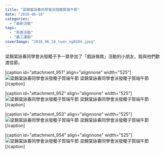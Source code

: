 ```yaml
---
title: "梁錦棠詠春同學會派發糉賀端午節"
date: "2018-06-18"
categories: 
  - "最新活動"
tags: 
  - "慈善活動"
  - "義工運動"
coverImage: "2018_06_18_tuen_ng0104.jpeg"
---
```


梁錦棠詠春同學會派發糉子予一眾參加了「戲詠嶺南」活動的小朋友，能與他們歡渡佳節。<!--more-->

\[caption id="attachment\_951" align="alignnone" width="525"\]![梁錦棠詠春同學會派發糉子賀端午節](images/2018_06_18_tuen_ng0105-1024x768.jpeg) 梁錦棠詠春同學會派發糉子賀端午節\[/caption\]

\[caption id="attachment\_952" align="alignnone" width="525"\]![梁錦棠詠春同學會派發糉子賀端午節](images/2018_06_18_tuen_ng0104-1024x768.jpeg) 梁錦棠詠春同學會派發糉子賀端午節\[/caption\]

\[caption id="attachment\_953" align="alignnone" width="525"\]![梁錦棠詠春同學會派發糉子賀端午節](images/2018_06_18_tuen_ng0103-1024x768.jpeg) 梁錦棠詠春同學會派發糉子賀端午節\[/caption\]

\[caption id="attachment\_954" align="alignnone" width="525"\]![梁錦棠詠春同學會派發糉子賀端午節](images/2018_06_18_tuen_ng0102-1024x768.jpeg) 梁錦棠詠春同學會派發糉子賀端午節\[/caption\]

